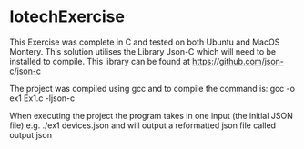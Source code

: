 # IotechExercise

This Exercise was complete in C and tested on both Ubuntu and MacOS Montery. This solution utilises the Library Json-C which will need to be installed to compile. This library can be found at https://github.com/json-c/json-c

The project was compiled using gcc and to compile the command is: gcc -o ex1 Ex1.c -ljson-c

When executing the project the program takes in one input (the initial JSON file) e.g. ./ex1 devices.json and will output a reformatted json file called output.json

